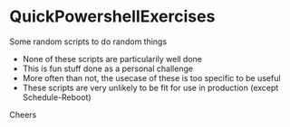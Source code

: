 # QuickPowershellExercises
Some random scripts to do random things

* None of these scripts are particularily well done
* This is fun stuff done as a personal challenge
* More often than not, the usecase of these is too specific to be useful
* These scripts are very unlikely to be fit for use in production (except Schedule-Reboot)

Cheers